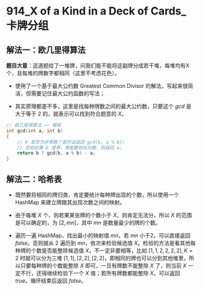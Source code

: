 # 914_X of a Kind in a Deck of Cards_卡牌分组

## 解法一：欧几里得算法

**题目大意**：这道题给了一堆牌，问我们能不能将这副牌分成若干堆，每堆均有X个，且每堆的牌数字都相同（这里不考虑花色）。

- 使用了一个基于最大公约数 Greatest Common Divisor 的解法，写起来很简洁，但需要记住最大公约函数的写法；

- 其实原理都差不多，这里是找每种牌数之间的最大公约数，只要这个 $gcd$ 是大于等于 $2$ 的，就表示可以找到符合题意的 $X$。

```cpp
// 欧几里得算法 —— 模板
int gcd(int a, int b)
{
    // b 是否为非零数？是的话返回 gcd(b, a % b);
    // 否则如果 b 是零，零能整除任何数，则返回 a。
    return b ? gcd(b, a % b) : a;
}
```

## 解法二：哈希表

- 既然要将相同的牌归类，肯定要统计每种牌出现的个数，所以使用一个 HashMap 来建立牌跟其出现次数之间的映射。

- 由于每堆 $X$ 个，则若果某张牌的个数小于 $X$，则肯定无法分，所以 $X$ 的范围是可以确定的，为 $[2, mn]$，其中 $mn$ 是数量最少的牌的个数。

- 遍历一遍 HashMap，找出最小的映射值 $mn$，若 $mn$ 小于2，可以直接返回 $false$。否则就从 $2$ 遍历到 $mn$，依次来检验候选值 $X$。检验的方法是看其他每种牌的个数是否能整除候选值 $X$，不一定非要相等，比如 $[1, 1, 2, 2, 2, 2], K=2$ 时就可以分为三堆 $[1, 1], [2, 2], [2, 2]$，即相同的牌也可以分到其他堆里，所以只要每种牌的个数能整除 $X$ 即可，一旦有牌数不能整除 $X$ 了，则当前 $X$ 一定不行，还得继续检验下一个 $X$ 值；若所有牌数都能整除 $X$，可以返回 $true$。循环结束后返回 $false$。

